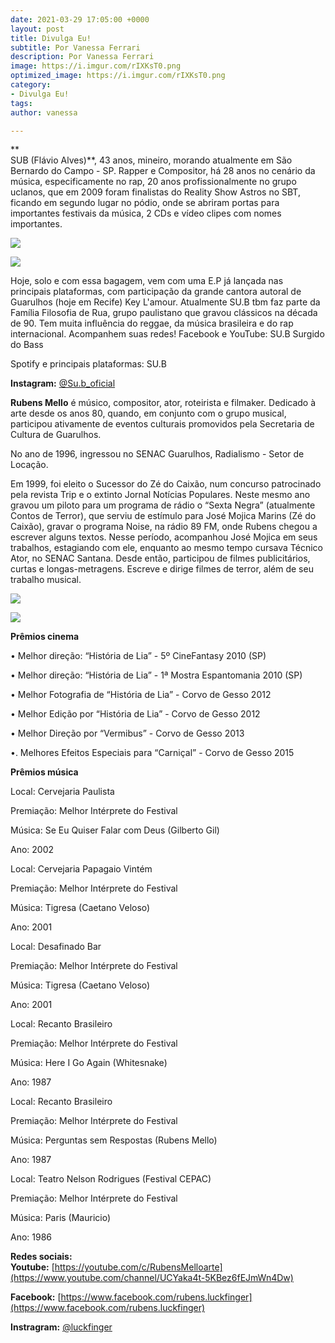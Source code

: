 ```yaml
---
date: 2021-03-29 17:05:00 +0000
layout: post
title: Divulga Eu!
subtitle: Por Vanessa Ferrari
description: Por Vanessa Ferrari
image: https://i.imgur.com/rIXKsT0.png
optimized_image: https://i.imgur.com/rIXKsT0.png
category:
- Divulga Eu!
tags: 
author: vanessa

---
```

 **  
SUB (Flávio Alves)**, 43 anos, mineiro, morando atualmente em São Bernardo do Campo - SP. Rapper e Compositor, há 28 anos no cenário da música, especificamente no rap, 20 anos profissionalmente no grupo uclanos, que em 2009 foram finalistas do Reality Show Astros no SBT, ficando em segundo lugar no pódio, onde se abriram portas para importantes festivais da música, 2 CDs e vídeo clipes com nomes importantes.

![](https://i.imgur.com/HAVLOJ3.jpg)

![](https://i.imgur.com/qk1aNba.jpg)

Hoje, solo e com essa bagagem, vem com uma E.P já lançada nas principais plataformas, com participação da grande cantora autoral de Guarulhos (hoje em Recife) Key L'amour. Atualmente SU.B tbm faz parte da Família Filosofia de Rua, grupo paulistano que gravou clássicos na década de 90. Tem muita influência do reggae, da música brasileira e do rap internacional. Acompanhem suas redes! Facebook e YouTube: SU.B Surgido do Bass

Spotify e principais plataformas: SU.B

**Instagram:** [@Su.b_oficial](https://www.instagram.com/su.b_oficial/)

**Rubens Mello** é músico, compositor, ator, roteirista e filmaker. Dedicado à arte desde os anos 80, quando, em conjunto com o grupo musical, participou ativamente de eventos culturais promovidos pela Secretaria de Cultura de Guarulhos.

No ano de 1996, ingressou no SENAC Guarulhos, Radialismo - Setor de Locação.

Em 1999, foi eleito o Sucessor do Zé do Caixão, num concurso patrocinado pela revista Trip e o extinto Jornal Notícias Populares. Neste mesmo ano gravou um piloto para um programa de rádio o “Sexta Negra” (atualmente Contos de Terror), que serviu de estímulo para José Mojica Marins (Zé do Caixão), gravar o programa Noise, na rádio 89 FM, onde Rubens chegou a escrever alguns textos. Nesse período, acompanhou José Mojica em seus trabalhos, estagiando com ele, enquanto ao mesmo tempo cursava Técnico Ator, no SENAC Santana. Desde então, participou de filmes publicitários, curtas e longas-metragens. Escreve e dirige filmes de terror, além de seu trabalho musical.

![](https://i.imgur.com/EHZ6uSc.jpg)

![](https://i.imgur.com/ntm1K0o.jpg)

**Prêmios cinema**

• Melhor direção: “História de Lia” - 5º CineFantasy 2010 (SP)

• Melhor direção: “História de Lia” - 1ª Mostra Espantomania 2010 (SP)

• Melhor Fotografia de “História de Lia” - Corvo de Gesso 2012

• Melhor Edição por “História de Lia” - Corvo de Gesso 2012

• Melhor Direção por “Vermibus” - Corvo de Gesso 2013

•. Melhores Efeitos Especiais para “Carniçal” - Corvo de Gesso 2015

**Prêmios música**

Local: Cervejaria Paulista

Premiação: Melhor Intérprete do Festival

Música: Se Eu Quiser Falar com Deus (Gilberto Gil)

Ano: 2002

Local: Cervejaria Papagaio Vintém

Premiação: Melhor Intérprete do Festival

Música: Tigresa (Caetano Veloso)

Ano: 2001

Local: Desafinado Bar

Premiação: Melhor Intérprete do Festival

Música: Tigresa (Caetano Veloso)

Ano: 2001

Local: Recanto Brasileiro

Premiação: Melhor Intérprete do Festival

Música: Here I Go Again (Whitesnake)

Ano: 1987

Local: Recanto Brasileiro

Premiação: Melhor Intérprete do Festival

Música: Perguntas sem Respostas (Rubens Mello)

Ano: 1987

Local: Teatro Nelson Rodrigues (Festival CEPAC)

Premiação: Melhor Intérprete do Festival

Música: Paris (Mauricio)

Ano: 1986

**Redes sociais:  
Youtube:** [https://youtube.com/c/RubensMelloarte](https://www.youtube.com/channel/UCYaka4t-5KBez6fEJmWn4Dw) 

**Facebook:** [https://www.facebook.com/rubens.luckfinger](https://www.facebook.com/rubens.luckfinger)

**Instragram:** [@luckfinger](https://www.instagram.com/luckfinger/)